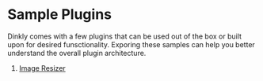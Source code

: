 Sample Plugins
==============


Dinkly comes with a few plugins that can be used out of the box or built upon for desired funsctionality. Exporing these samples can help you better understand the overall plugin architecture.

  1. [Image Resizer](/doc/sample_plugins/image_resizer/)